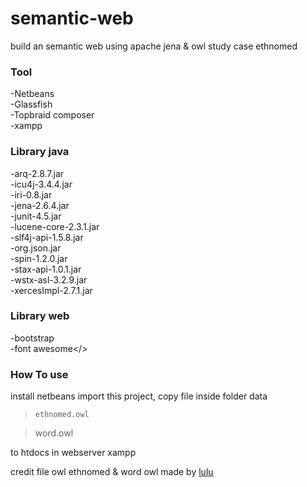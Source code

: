 
# semantic-web
build an semantic web using apache jena &amp; owl 
study case ethnomed

### Tool
-Netbeans<br/>
-Glassfish<br/>
-Topbraid composer<br/>
-xampp

### Library java
-arq-2.8.7.jar<br/>
-icu4j-3.4.4.jar<br/>
-iri-0.8.jar<br/>
-jena-2.6.4.jar<br/>
-junit-4.5.jar<br/>
-lucene-core-2.3.1.jar<br/>
-slf4j-api-1.5.8.jar<br/>
-org.json.jar<br/>
-spin-1.2.0.jar<br/>
-stax-api-1.0.1.jar<br/>
-wstx-asl-3.2.9.jar<br/>
-xercesImpl-2.7.1.jar<br/>

### Library web
-bootstrap<br/>
-font awesome</>

### How To use
install netbeans import this project, copy file inside folder data 

> `ethnomed.owl`

> word.owl

 to htdocs in webserver xampp

credit
file owl ethnomed & word owl made by [lulu](https://github.com/lulukmauluah)
